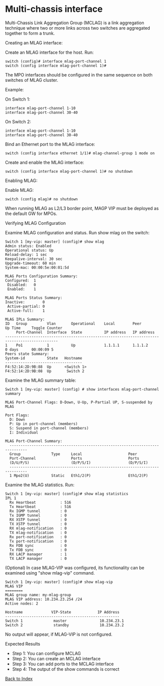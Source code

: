 # Multi-chassis interface

Multi-Chassis Link Aggregation Group (MCLAG) is a link aggregation technique where two or more links across two switches are aggregated together to form a trunk. 

Creating an MLAG interface:

Create an MLAG interface for the host. Run: 

```
switch (config)# interface mlag-port-channel 1
switch (config interface mlag-port-channel 1)#
```

The MPO interfaces should be configured in the same sequence on both switches of MLAG cluster.

Example:

On Switch 1: 

```
interface mlag-port-channel 1-10 
interface mlag-port-channel 30-40
``` 

On Switch 2: 

```
interface mlag-port-channel 1-10 
interface mlag-port-channel 30-40
```

Bind an Ethernet port to the MLAG interface:

```
switch (config interface ethernet 1/1)# mlag-channel-group 1 mode on
```

Create and enable the MLAG interface:

```
switch (config interface mlag-port-channel 1)# no shutdown
```

Enabling MLAG:

Enable MLAG: 

```
switch (config mlag)# no shutdown
```

When running MLAG as L2/L3 border point, MAGP VIP must be deployed as the default GW for MPOs. 

Verifying MLAG Configuration

Examine MLAG configuration and status. Run show mlag on the switch:

```
Switch 1 [my-vip: master] (config)# show mlag
Admin status: Enabled
Operational status: Up
Reload-delay: 1 sec 
Keepalive-interval: 30 sec
Upgrade-timeout: 60 min
System-mac: 00:00:5e:00:01:5d
 
MLAG Ports Configuration Summary:
Configured:  1
 Disabled:   0
 Enabled:    1
 
MLAG Ports Status Summary: 
Inactive:        0
 Active-partial: 0
 Active-full:    1
 
MLAG IPLs Summary: 
ID   Group         Vlan       Operational    Local        Peer        Up Time     Toggle Counter
     Port-Channel  Interface  State          IP address   IP address
---------------------------------------------------------------------------------------------- 
1    Po1           1          Up             1.1.1.1      1.1.1.2     0 days      00:00:09 5
Peers state Summary:
System-id          State   Hostname
-----------------------------------
F4:52:14:2D:9B:88  Up      <Switch 1>
F4:52:14:2D:9B:08  Up       Switch 2
```

Examine the MLAG summary table:

```
Switch 1 [my-vip: master] (config) # show interfaces mlag-port-channel summary 
 
MLAG Port-Channel Flags: D-Down, U-Up, P-Partial UP, S-suspended by MLAG
 
Port Flags:
  D: Down
  P: Up in port-channel (members)
  S: Suspend in port-channel (members)
  I: Individual
 
MLAG Port-Channel Summary:
  ------------------------------------------------------------------------------
  Group              Type     Local                     Peer                    
  Port-Channel                Ports                     Ports                   
  (D/U/P/S)                   (D/P/S/I)                 (D/P/S/I)               
  ------------------------------------------------------------------------------
  1 Mpo2(U)          Static   Eth1/2(P)                 Eth1/2(P)
```

Examine the MLAG statistics. Run: 

```
Switch 1 [my-vip: master] (config)# show mlag statistics
IPL 1
  Rx Heartbeat           : 516
  Tx Heartbeat           : 516
  Rx IGMP tunnel         : 0
  Tx IGMP tunnel         : 0
  RX XSTP tunnel         : 0
  TX XSTP tunnel         : 0
  RX mlag-notification   : 0
  TX mlag-notification   : 0
  Rx port-notification   : 0
  Tx port-notification   : 0
  Rx FDB sync            : 0
  Tx FDB sync            : 0
  RX LACP manager        : 1
  TX LACP manager        : 0
```

(Optional) In case MLAG-VIP was configured, its functionality can be examined using "show mlag-vip" command. 

```
Switch 1 [my-vip: master] (config)# show mlag-vip
MLAG VIP
========
MLAG group name: my-mlag-group
MLAG VIP address: 10.234.23.254 /24
Active nodes: 2
 
Hostname             VIP-State            IP Address
----------------------------------------------------
Switch 1              master               10.234.23.1
Switch 2              standby              10.234.23.2
```
No output will appear, if MLAG-VIP is not configured.

Expected Results 

* Step 1: You can configure MCLAG
* Step 2: You can create an MCLAG interface
* Step 3: You can add ports to the MCLAG interface
* Step 4: The output of the show commands is correct   

[Back to Index](./index.md)
